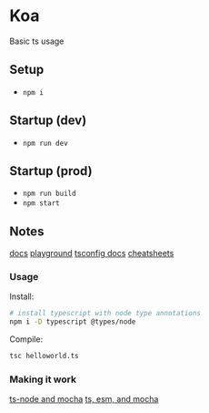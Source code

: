 # Koa

Basic ts usage

## Setup

- `npm i`

## Startup (dev)

- `npm run dev`

## Startup (prod)

- `npm run build`
- `npm start`

## Notes

[docs](https://www.typescriptlang.org/)
[playground](https://www.typescriptlang.org/play/index.html)
[tsconfig docs](https://www.typescriptlang.org/tsconfig/)
[cheatsheets](https://www.typescriptlang.org/cheatsheets)

### Usage

Install:
```sh
# install typescript with node type annotations
npm i -D typescript @types/node
```

Compile:
```sh
tsc helloworld.ts
```

### Making it work

[ts-node and mocha](https://stackoverflow.com/a/35661569)
[ts, esm, and mocha](https://github.com/mochajs/mocha-examples/issues/47#issuecomment-952339528)


